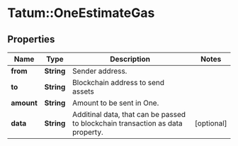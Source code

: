 # Tatum::OneEstimateGas

## Properties
Name | Type | Description | Notes
------------ | ------------- | ------------- | -------------
**from** | **String** | Sender address. | 
**to** | **String** | Blockchain address to send assets | 
**amount** | **String** | Amount to be sent in One. | 
**data** | **String** | Additinal data, that can be passed to blockchain transaction as data property. | [optional] 

